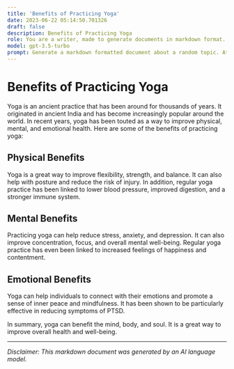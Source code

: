 ```yaml
---
title: 'Benefits of Practicing Yoga'
date: 2023-06-22 05:14:50.701326
draft: false
description: Benefits of Practicing Yoga
role: You are a writer, made to generate documents in markdown format. It is very important that all of the documents you generate are in valid markdown format.
model: gpt-3.5-turbo
prompt: Generate a markdown formatted document about a random topic. At the bottom, include a disclaimer explaining that the document was generated by you. The first line of the document should be the title. Make sure that the entire document is in proper markdown format, using a mix of various tags to make the document visually appealing.
---
```


# Benefits of Practicing Yoga

Yoga is an ancient practice that has been around for thousands of years. It originated in ancient India and has become increasingly popular around the world. In recent years, yoga has been touted as a way to improve physical, mental, and emotional health. Here are some of the benefits of practicing yoga:

## Physical Benefits

Yoga is a great way to improve flexibility, strength, and balance. It can also help with posture and reduce the risk of injury. In addition, regular yoga practice has been linked to lower blood pressure, improved digestion, and a stronger immune system.

## Mental Benefits

Practicing yoga can help reduce stress, anxiety, and depression. It can also improve concentration, focus, and overall mental well-being. Regular yoga practice has even been linked to increased feelings of happiness and contentment.

## Emotional Benefits

Yoga can help individuals to connect with their emotions and promote a sense of inner peace and mindfulness. It has been shown to be particularly effective in reducing symptoms of PTSD.

In summary, yoga can benefit the mind, body, and soul. It is a great way to improve overall health and well-being.

---

*Disclaimer: This markdown document was generated by an AI language model.*